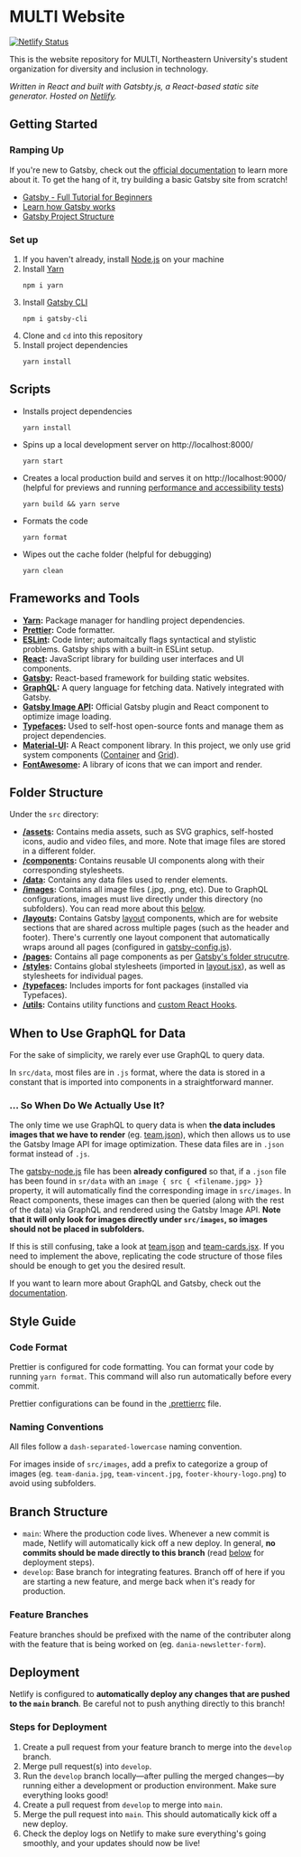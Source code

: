 # MULTI Website

[![Netlify Status](https://api.netlify.com/api/v1/badges/a28e6d08-5803-4a68-907d-ff83d01cde90/deploy-status)](https://app.netlify.com/sites/numulti/deploys)

This is the website repository for MULTI, Northeastern University's student organization for diversity and inclusion in technology.

_Written in React and built with Gatsbty.js, a React-based static site generator. Hosted on [Netlify](https://netlify.com/)._

## Getting Started

### Ramping Up

If you're new to Gatsby, check out the [official documentation](https://www.gatsbyjs.com/docs/) to learn more about it. To get the hang of it, try building a basic Gatsby site from scratch!

- [Gatsby - Full Tutorial for Beginners](https://www.youtube.com/watch?v=mHFAM0CXviE)
- [Learn how Gatsby works](https://www.gatsbyjs.org/tutorial/)
- [Gatsby Project Structure](https://www.gatsbyjs.com/docs/reference/gatsby-project-structure)

### Set up

1.  If you haven't already, install [Node.js](https://nodejs.org/en/download/) on your machine
2.  Install [Yarn](https://yarnpkg.com/)
    ```
    npm i yarn
    ```
3.  Install [Gatsby CLI](https://www.gatsbyjs.com/docs/reference/gatsby-cli/)
    ```
    npm i gatsby-cli
    ```
4.  Clone and `cd` into this repository
5.  Install project dependencies
    ```
    yarn install
    ```

## Scripts

- Installs project dependencies
  ```
  yarn install
  ```
- Spins up a local development server on http://localhost:8000/
  ```
  yarn start
  ```
- Creates a local production build and serves it on http://localhost:9000/ (helpful for previews and running [performance and accessibility tests](https://developers.google.com/web/tools/lighthouse))
  ```
  yarn build && yarn serve
  ```
- Formats the code
  ```
  yarn format
  ```
- Wipes out the cache folder (helpful for debugging)
  ```
  yarn clean
  ```

## Frameworks and Tools

- **[Yarn](https://yarnpkg.com/):** Package manager for handling project dependencies.
- **[Prettier](https://prettier.io/):** Code formatter.
- **[ESLint](https://www.gatsbyjs.com/docs/how-to/custom-configuration/eslint/):** Code linter; automaitcally flags syntactical and stylistic problems. Gatsby ships with a built-in ESLint setup.
- **[React](https://reactjs.org/):** JavaScript library for building user interfaces and UI components.
- **[Gatsby](https://www.gatsbyjs.com/):** React-based framework for building static websites.
- **[GraphQL](https://www.gatsbyjs.com/docs/conceptual/graphql-concepts/):** A query language for fetching data. Natively integrated with Gatsby.
- **[Gatsby Image API](https://www.gatsbyjs.com/docs/reference/built-in-components/gatsby-image/):** Official Gatsby plugin and React component to optimize image loading.
- **[Typefaces](https://github.com/KyleAMathews/typefaces):** Used to self-host open-source fonts and manage them as project dependencies.
- **[Material-UI](https://material-ui.com/):** A React component library. In this project, we only use grid system components ([Container](https://material-ui.com/components/container/) and [Grid](https://material-ui.com/components/grid/)).
- **[FontAwesome](https://fontawesome.com/how-to-use/on-the-web/using-with/react):** A library of icons that we can import and render.

## Folder Structure

Under the `src` directory:

- **[/assets](src/assets):** Contains media assets, such as SVG graphics, self-hosted icons, audio and video files, and more. Note that image files are stored in a different folder.
- **[/components](src/components):** Contains reusable UI components along with their corresponding stylesheets.
- **[/data](src/data):** Contains any data files used to render elements.
- **[/images](src/images):** Contains all image files (.jpg, .png, etc). Due to GraphQL configurations, images must live directly under this directory (no subfolders). You can read more about this [below](#when-to-use-graphql-for-data).
- **[/layouts](src/layouts):** Contains Gatsby [layout](https://www.gatsbyjs.com/docs/how-to/routing/layout-components/) components, which are for website sections that are shared across multiple pages (such as the header and footer). There's currently one layout component that automatically wraps around all pages (configured in [gatsby-config.js](gatsby-config.js)).
- **[/pages](src/pages):** Contains all page components as per [Gatsby's folder strucutre](https://www.gatsbyjs.com/docs/creating-and-modifying-pages/).
- **[/styles](src/styles):** Contains global stylesheets (imported in [layout.jsx](src/layouts/layout.jsx)), as well as stylesheets for individual pages.
- **[/typefaces](src/typefaces):** Includes imports for font packages (installed via Typefaces).
- **[/utils](src/utils):** Contains utility functions and [custom React Hooks](https://reactjs.org/docs/hooks-custom.html).

## When to Use GraphQL for Data

For the sake of simplicity, we rarely ever use GraphQL to query data.

In `src/data`, most files are in `.js` format, where the data is stored in a constant that is imported into components in a straightforward manner.

### ... So When Do We Actually Use It?

The only time we use GraphQL to query data is when **the data includes images that we have to render** (eg. [team.json](src/data/team.json)), which then allows us to use the Gatsby Image API for image optimization. These data files are in `.json` format instead of `.js`.

The [gatsby-node.js](gatsby-node.js) file has been **already configured** so that, if a `.json` file has been found in `sr/data` with an `image { src { <filename.jpg> }}` property, it will automatically find the corresponding image in `src/images`. In React components, these images can then be queried (along with the rest of the data) via GraphQL and rendered using the Gatsby Image API. **Note that it will only look for images directly under `src/images`, so images should not be placed in subfolders.**

If this is still confusing, take a look at [team.json](src/data/team.json) and [team-cards.jsx](src/components/team-cards/team-cards.jsx). If you need to implement the above, replicating the code structure of those files should be enough to get you the desired result.

If you want to learn more about GraphQL and Gatsby, check out the [documentation](https://www.gatsbyjs.com/docs/reference/graphql-data-layer/).

## Style Guide

### Code Format

Prettier is configured for code formatting. You can format your code by running `yarn format`. This command will also run automatically before every commit.

Prettier configurations can be found in the [.prettierrc](.prettierrc) file.

### Naming Conventions

All files follow a `dash-separated-lowercase` naming convention.

For images inside of `src/images`, add a prefix to categorize a group of images (eg. `team-dania.jpg`, `team-vincent.jpg`, `footer-khoury-logo.png`) to avoid using subfolders.

## Branch Structure

- `main`: Where the production code lives. Whenever a new commit is made, Netlify will automatically kick off a new deploy. In general, **no commits should be made directly to this branch** (read [below](#steps-for-deployment) for deployment steps).
- `develop`: Base branch for integrating features. Branch off of here if you are starting a new feature, and merge back when it's ready for production.

### Feature Branches

Feature branches should be prefixed with the name of the contributer along with the feature that is being worked on (eg. `dania-newsletter-form`).

## Deployment

Netlify is configured to **automatically deploy any changes that are pushed to the `main` branch**. Be careful not to push anything directly to this branch!

### Steps for Deployment

1. Create a pull request from your feature branch to merge into the `develop` branch.
2. Merge pull request(s) into `develop`.
3. Run the `develop` branch locally—after pulling the merged changes—by running either a development or production environment. Make sure everything looks good!
4. Create a pull request from `develop` to merge into `main`.
5. Merge the pull request into `main`. This should automatically kick off a new deploy.
6. Check the deploy logs on Netlify to make sure everything's going smoothly, and your updates should now be live!
